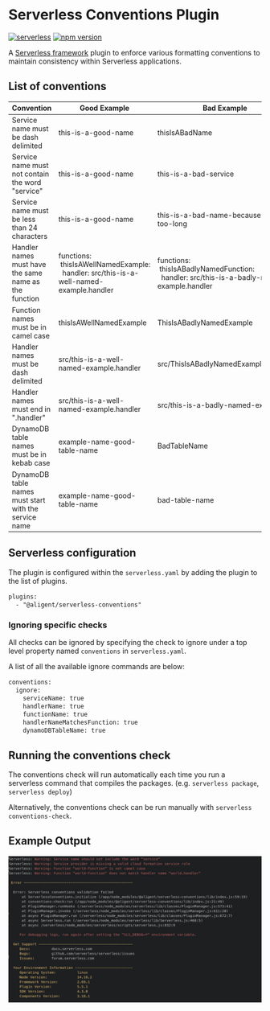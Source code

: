 # Serverless Conventions Plugin

[![serverless](http://public.serverless.com/badges/v3.svg)](http://www.serverless.com)
[![npm version](https://badge.fury.io/js/@aligent%2Fserverless-conventions.svg)](https://badge.fury.io/js/@aligent%2Fserverless-conventions)

A [Serverless framework](https://www.serverless.com) plugin to enforce various formatting conventions to maintain consistency within Serverless applications.

## List of conventions
| Convention | Good Example | Bad Example |
| --- | --- | --- |
| Service name must be dash delimited | this-is-a-good-name | thisIsABadName |
| Service name must not contain the word "service" | this-is-a-good-name | this-is-a-bad-service | 
| Service name must be less than 24 characters | this-is-a-good-name | this-is-a-bad-name-because-its-too-long |
| Handler names must have the same name as the function | functions:<br>&nbsp;thisIsAWellNamedExample:<br>&nbsp;&nbsp;handler: src/this-is-a-well-named-example.handler | functions:<br>&nbsp;thisIsABadlyNamedFunction:<br>&nbsp;&nbsp;handler: src/this-is-a-badly-named-example.handler |
| Function names must be in camel case | thisIsAWellNamedExample | ThisIsABadlyNamedExample |
| Handler names must be dash delimited | src/this-is-a-well-named-example.handler | src/ThisIsABadlyNamedExample.handler |
| Handler names must end in ".handler" | src/this-is-a-well-named-example.handler | src/this-is-a-badly-named-example |
| DynamoDB table names must be in kebab case | example-name-good-table-name | BadTableName |
| DynamoDB table names must start with the service name | example-name-good-table-name | bad-table-name |

## Serverless configuration
The plugin is configured within the `serverless.yaml` by adding the plugin to the list of plugins.

```
plugins:
  - "@aligent/serverless-conventions"
```

### Ignoring specific checks
All checks can be ignored by specifying the check to ignore under a top level property named `conventions` in `serverless.yaml`.

A list of all the available ignore commands are below:

```
conventions:
  ignore:
    serviceName: true
    handlerName: true
    functionName: true
    handlerNameMatchesFunction: true
    dynamoDBTableName: true
```

## Running the conventions check
The conventions check will run automatically each time you run a serverless command that compiles the packages. (e.g. `serverless package`, `serverless deploy`)

Alternatively, the conventions check can be run manually with `serverless conventions-check`.

## Example Output
![serverless output](/images/serverless_output.png)
